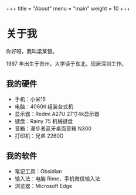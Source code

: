 +++
title = "About"
menu = "main"
weight = 10
+++

# 关于我

你好呀，我叫梁某银。

1997 年出生于贵州，大学读于东北，现居深圳工作。

## 我的硬件

- 手机：小米15
- 电脑：4060ti 组装台式机
- 显示器：Redmi A27U 27寸4k显示器
- 键盘：Rainy 75 机械键盘
- 音箱：漫步者蓝牙桌面音箱 N300
- 打印机：兄弟 2260D

## 我的软件

- 笔记工具：Obsidian
- 输入法：电脑 Rime，手机微信输入法
- 浏览器：Microsoft Edge

